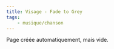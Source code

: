 ```yaml
---
title: Visage - Fade to Grey
tags:
    - musique/chanson
---
```


Page créée automatiquement, mais vide.
